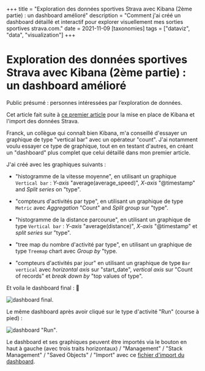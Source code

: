 +++
title = "Exploration des données sportives Strava avec Kibana (2ème partie) : un dashboard amélioré"
description = "Comment j'ai créé un dashboard détaillé et interactif pour explorer visuellement mes sorties sportives strava.com."
date = 2021-11-09
[taxonomies]
tags = ["dataviz", "data", "visualization"]
+++
# Exploration des données sportives Strava avec Kibana (2ème partie) : un dashboard amélioré

Public présumé : personnes intéressées par l’exploration de données.

Cet article fait suite à [ce premier article](./explore-strava-activities-with-kibana.html) pour la mise en place de Kibana et l'import des données Strava.

Franck, un collègue qui connaît bien Kibana, m'a conseillé d'essayer un graphique  de type "vertical bar" avec un opérateur "count".
J'ai notamment voulu essayer ce type de graphique, tout en en testant d'autres, en créant un "dashboard" plus complet que celui détaillé dans mon premier article.

J'ai créé avec les graphiques suivants :

* "histogramme de la vitesse moyenne", en utilisant un graphique `Vertical bar` : _Y-axis_ "average(average_speed)", _X-axis_ "@timestamp" and _Split series_ on "type".

* "compteurs d'activités par type", en utilisant un graphique de type `Metric` avec _Aggregation_ "Count" and _Split group_ sur "type".

* "histogramme de la distance parcourue", en utilisant un graphique de type `Vertical bar` : _Y-axis_ "average(distance)", _X-axis_ "@timestamp" et _split series_ sur "type".

* "tree map du nombre d'activité par type", en utilisant un graphique de type `Treemap` chart avec _Group by_ "type.

* "compteurs d'activités par jour" en utilisant un graphique de type `Bar vertical` avec _horizontal axis_ sur "start_date", _vertical axis_ sur "Count of records" et _break down by_ "top values of type".


Et voila le dashboard final : 🎉

![dashboard final](explore-strava-activities-with-kibana-2-view-dashboard.png "final dashboard").


Le même dashboard après avoir cliqué sur le type d'activité "Run" (course à pied) :

![dashboard "Run"](explore-strava-activities-with-kibana-2-view-dashboard-run.png "dashboard 'Run'").


Le dashboard et ses graphiques peuvent être importés via le bouton en haut à gauche (avec trois traits horizontaux) / "Management" / "Stack Management" / "Saved Objects" / "Import" avec ce [fichier d'import du dashboard]({static}/misc/strava-dashboard.ndjson).
